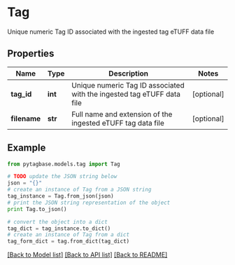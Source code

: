 # Tag

Unique numeric Tag ID associated with the ingested tag eTUFF data file

## Properties
Name | Type | Description | Notes
------------ | ------------- | ------------- | -------------
**tag_id** | **int** | Unique numeric Tag ID associated with the ingested tag eTUFF data file | [optional] 
**filename** | **str** | Full name and extension of the ingested eTUFF tag data file | [optional] 

## Example

```python
from pytagbase.models.tag import Tag

# TODO update the JSON string below
json = "{}"
# create an instance of Tag from a JSON string
tag_instance = Tag.from_json(json)
# print the JSON string representation of the object
print Tag.to_json()

# convert the object into a dict
tag_dict = tag_instance.to_dict()
# create an instance of Tag from a dict
tag_form_dict = tag.from_dict(tag_dict)
```
[[Back to Model list]](../README.md#documentation-for-models) [[Back to API list]](../README.md#documentation-for-api-endpoints) [[Back to README]](../README.md)


